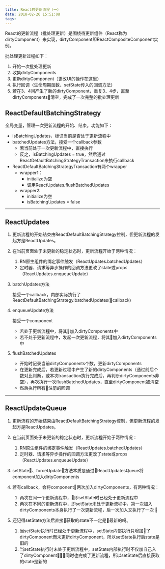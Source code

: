 ```yaml
---
title: React的更新流程（一）
date: 2018-02-26 15:51:08
tags:
---
```

React的更新流程（批处理更新）是围绕待更新组件（React称为dirtyComponent）来实现，dirtyComponent即ReactCompositeComponent实例。

批处理更新过程如下：
1. 开始一次批处理更新
2. 收集dirtyComponents
3. 更新dirtyComponent（更改UI的操作在这里）
4. 执行回调（生命周期函数、setState传入的回调方法）
5. 若在3、4间产生了新的dirtyComponent，重复3、4步，直至dirtyComponents清空，完成了一次完整的批处理更新
<!-- more -->
## ReactDefaultBatchingStrategy

全局变量，管理一次更新流程的开始、结束。功能如下：

* isBatchingUpdates，标识当前是否处于更新流程中
* batchedUpdates方法，接受一个callback参数
    * 若当前处于一次更新流程中，直接执行
    * 反之，isBatchingUpdates = true，然后通过ReactDefaultBatchingStrategyTransaction来执行callback
* ReactDefaultBatchingStrategyTransaction有两个wrapper
    * wrapper1：
        * initialize为空
        * 调用ReactUpdates.flushBatchedUpdates
    * wrapper2:
        * initialize为空
        * isBatchingUpdates = false

*******

## ReactUpdates

1. 更新流程的开始结束由ReactDefaultBatchingStrategy控制，但更新流程的发起方是ReactUpdates。

2. 在当前页面处于未更新的稳定状态时，更新流程开始于两种情况：
    1. RN原生组件的绑定事件触发（ReactUpdates.batchedUpdates）
    2. 定时器、请求等异步操作的回调方法更改了state或props（ReactUpdates.enqueueUpdate）

3. batchUpdates方法
    
    接受一个callback，内部实际执行了ReactDefaultBatchingStrategy.batchedUpdates\(callback\)

4. enqueueUpdate方法

    接受一个component          
    * 若处于更新流程中，将其加入dirtyComponents中
    * 若不处于更新流程中，发起一次更新流程，将其加入dirtyComponents中

5. flushBatchedUpdates

    * 开始时记录当前dirtyComponents个数，更新dirtyComponents
    * 在更新完成后，若更新过程中产生了新的dirtyComponents（通过前后个数对比判断，或本次transaction执行完成后，再判断dirtyComponents非空），再次执行一次flushBatchedUpdates，直至dirtyComponent被清空
    * 然后执行所有注册的回调
*******

## ReactUpdateQueue

1. 更新流程的开始结束由ReactDefaultBatchingStrategy控制，但更新流程的发起方是ReactUpdates。

2. 在当前页面处于未更新的稳定状态时，更新流程开始于两种情况：
    1. RN原生组件的绑定事件触发（ReactUpdates.batchedUpdates）
    2. 定时器、请求等异步操作的回调方法更改了state或props（ReactUpdates.enqueueUpdate）

1. setState、forceUpdate方法本质是通过ReactUpdatesQueue将component加入dirtyComponents

2. 若有callback，会将component两次加入dirtyComponents，有两种情况：       
    1. 两次在同一个更新流程中，即setState时已经处于更新流程中
    2. 两次在不同的更新流程中，即setState未处于更新流程中，第一次加入dirtyComponents本身执行了一次更新流程，后一次加入又执行了一次

3. 还记得setState方法后直接获取的state不一定是最新的吗。
    1. 当setState执行时已经处于更新流程中，setState内部执行只增加了dirtyComponent而未更新dirtyComponent，所以setState执行后state是旧的
    2. 当setState执行时未处于更新流程中，setState内部执行时不仅加自己入了dirtyComponent同时也完成了更新流程，所以setState后直接获取的state是新的